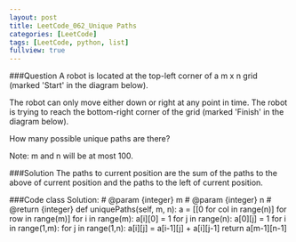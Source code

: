 ```yaml
---
layout: post
title: LeetCode_062_Unique Paths
categories: [LeetCode]
tags: [LeetCode, python, list]
fullview: true
---
```

###Question
A robot is located at the top-left corner of a m x n grid (marked 'Start' in the diagram below).

The robot can only move either down or right at any point in time. The robot is trying to reach the bottom-right corner of the grid (marked 'Finish' in the diagram below).

How many possible unique paths are there?

Note: m and n will be at most 100.

###Solution
The paths to current position are the sum of the paths to the above of current position and the paths to the left of current position.


###Code
	class Solution:
	    # @param {integer} m
	    # @param {integer} n
	    # @return {integer}
	    def uniquePaths(self, m, n):
	        a = [[0 for col in range(n)] for row in range(m)]
	        for i in range(m):
	        	a[i][0] = 1
	        for j in range(n):
	        	a[0][j] = 1
	        for i in range(1,m):
	        	for j in range(1,n):
	        		a[i][j] = a[i-1][j] + a[i][j-1]
	        return a[m-1][n-1]